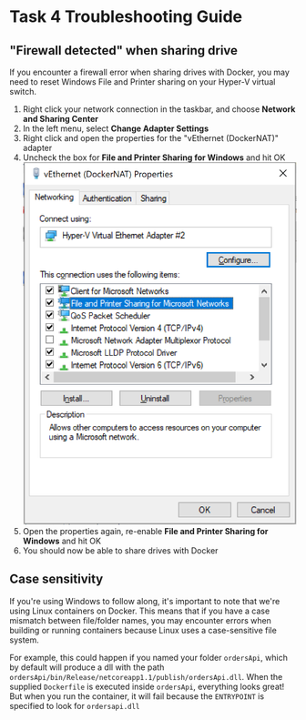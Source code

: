 # Task 4 Troubleshooting Guide

## "Firewall detected" when sharing drive

If you encounter a firewall error when sharing drives with Docker, you may need to reset Windows File and Printer sharing on your Hyper-V virtual switch.

1. Right click your network connection in the taskbar, and choose **Network and Sharing Center**
2. In the left menu, select **Change Adapter Settings**
3. Right click and open the properties for the "vEthernet (DockerNAT)" adapter
4. Uncheck the box for **File and Printer Sharing for Windows** and hit OK
![](images/troubleshooting-fileshare.png)
5. Open the properties again, re-enable **File and Printer Sharing for Windows** and hit OK
6. You should now be able to share drives with Docker

## Case sensitivity

If you're using Windows to follow along, it's important to note that we're using Linux containers on Docker.
This means that if you have a case mismatch between file/folder names, you may encounter errors when building or
running containers because Linux uses a case-sensitive file system.

For example, this could happen if you named your folder `ordersApi`, which by default will produce a dll with
the path `ordersApi/bin/Release/netcoreapp1.1/publish/ordersApi.dll`. When the supplied `Dockerfile` is
executed inside `ordersApi`, everything looks great! But when you run the container, it will fail because
the `ENTRYPOINT` is specified to look for `ordersapi.dll`